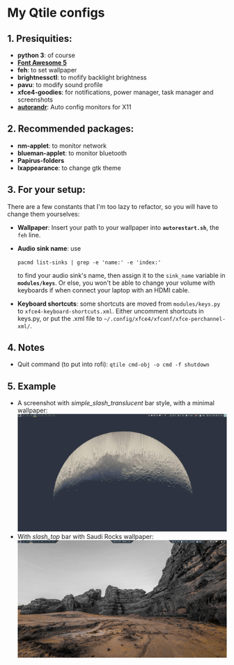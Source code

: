 # My Qtile configs

## 1. Presiquities:
- **python 3**: of course
- **[Font Awesome 5](https://fontawesome.com/v5/search)**
- **feh**: to set wallpaper
- **brightnessctl**: to mofify backlight brightness
- **pavu**: to modify sound profile
- **xfce4-goodies**: for notifications, power manager, task manager and screenshots
- **[autorandr](https://github.com/phillipberndt/autorandr)**: Auto config monitors for X11

## 2. Recommended packages:
- **nm-applet**: to monitor network
- **blueman-applet**: to monitor bluetooth
- **Papirus-folders**
- **lxappearance**: to change gtk theme

## 3. For your setup:

There are a few constants that I'm too lazy to refactor, so you will have to change them yourselves:
- **Wallpaper**: Insert your path to your wallpaper into **```autorestart.sh```**, the ```feh``` line.
- **Audio sink name**: use

    ```pacmd list-sinks | grep -e 'name:' -e 'index:'``` 

    to find your audio sink's name, then assign it to the ```sink_name``` variable in **```modules/keys```**. Or else, you won't be able to change your volume with keyboards if when connect your laptop with an HDMI cable.
- **Keyboard shortcuts**: some shortcuts are moved from ```modules/keys.py``` to ```xfce4-keyboard-shortcuts.xml```. Either uncomment shortcuts in keys.py, or put the .xml file to ```~/.config/xfce4/xfconf/xfce-perchannel-xml/```.

## 4. Notes
- Quit command (to put into rofi): `qtile cmd-obj -o cmd -f shutdown`

## 5. Example
- A screenshot with *simple_slash_translucent* bar style, with a minimal wallpaper:
    ![simple_slash_translucent](./assets/examples/simple_slash_translucent.png)
- With *slash_top* bar with Saudi Rocks wallpaper:
    ![simple_slash_translucent](./assets/examples/slash_top_with_saudi_rocks.png)

